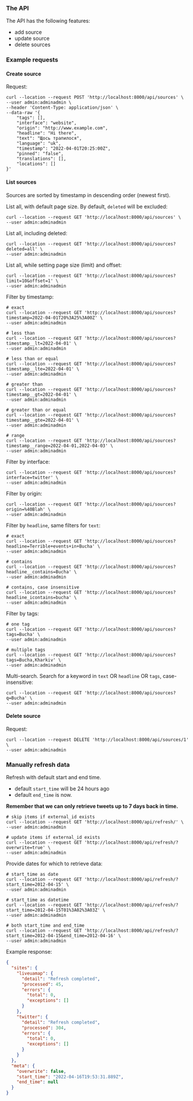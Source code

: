### The API

The API has the following features:

* add source
* update source
* delete sources

### Example requests

#### Create source

Request:

```shell
curl --location --request POST 'http://localhost:8000/api/sources' \
--user admin:adminadmin \
--header 'Content-Type: application/json' \
--data-raw '{
    "tags": [],
    "interface": "website",
    "origin": "http://www.example.com",
    "headline": "Hi there",
    "text": "Щось трапилося",
    "language": "uk",
    "timestamp": "2022-04-01T20:25:00Z",
    "pinned": "false",
    "translations": [],
    "locations": []
}'
```

#### List sources

Sources are sorted by timestamp in descending order (newest first).

List all, with default page size. By default, `deleted` will be excluded:

```shell
curl --location --request GET 'http://localhost:8000/api/sources' \
--user admin:adminadmin
```

List all, including deleted:

```shell
curl --location --request GET 'http://localhost:8000/api/sources?deleted=all' \
--user admin:adminadmin
```

List all, while setting page size (limit) and offset:

```shell
curl --location --request GET 'http://localhost:8000/api/sources?limit=10&offset=1' \
--user admin:adminadmin
```

Filter by timestamp:

```shell
# exact
curl --location --request GET 'http://localhost:8000/api/sources?timestamp=2022-04-01T20%3A25%3A00Z' \
--user admin:adminadmin

# less than
curl --location --request GET 'http://localhost:8000/api/sources?timestamp__lt=2022-04-01' \
--user admin:adminadmin

# less than or equal
curl --location --request GET 'http://localhost:8000/api/sources?timestamp__lte=2022-04-01' \
--user admin:adminadmin

# greater than
curl --location --request GET 'http://localhost:8000/api/sources?timestamp__gt=2022-04-01' \
--user admin:adminadmin

# greater than or equal
curl --location --request GET 'http://localhost:8000/api/sources?timestamp__gte=2022-04-01' \
--user admin:adminadmin

# range
curl --location --request GET 'http://localhost:8000/api/sources?timestamp__range=2022-04-01,2022-04-03' \
--user admin:adminadmin
```

Filter by interface:

```shell
curl --location --request GET 'http://localhost:8000/api/sources?interface=twitter' \
--user admin:adminadmin
```

Filter by origin:

```shell
curl --location --request GET 'http://localhost:8000/api/sources?origin=%40Blah' \
--user admin:adminadmin
```

Filter by `headline`, same filters for `text`:

```shell
# exact
curl --location --request GET 'http://localhost:8000/api/sources?headline=Terrible+events+in+Bucha' \
--user admin:adminadmin

# contains
curl --location --request GET 'http://localhost:8000/api/sources?headline__contains=Bucha' \
--user admin:adminadmin

# contains, case insensitive
curl --location --request GET 'http://localhost:8000/api/sources?headline_icontains=bucha' \
--user admin:adminadmin
```

Filter by tags:

```shell
# one tag
curl --location --request GET 'http://localhost:8000/api/sources?tags=Bucha' \
--user admin:adminadmin

# multiple tags
curl --location --request GET 'http://localhost:8000/api/sources?tags=Bucha,Kharkiv' \
--user admin:adminadmin
```

Multi-search. Search for a keyword in `text` OR `headline` OR `tags`, case-insensitive:

```shell
curl --location --request GET 'http://localhost:8000/api/sources?q=Bucha' \
--user admin:adminadmin
```

#### Delete source

Request:

```shell
curl --location --request DELETE 'http://localhost:8000/api/sources/1' \
--user admin:adminadmin
```

### Manually refresh data

Refresh with default start and end time.

* default `start_time` will be 24 hours ago
* default `end_time` is now.

**Remember that we can only retrieve tweets up to 7 days back in time.**

```shell
# skip items if external_id exists
curl --location --request GET 'http://localhost:8000/api/refresh/' \
--user admin:adminadmin

# update items if external_id exists
curl --location --request GET 'http://localhost:8000/api/refresh/?overwrite=true' \
--user admin:adminadmin
```

Provide dates for which to retrieve data:

```shell
# start_time as date
curl --location --request GET 'http://localhost:8000/api/refresh/?start_time=2012-04-15' \
--user admin:adminadmin

# start_time as datetime
curl --location --request GET 'http://localhost:8000/api/refresh/?start_time=2012-04-15T01%3A02%3A03Z' \
--user admin:adminadmin

# both start_time and end_time
curl --location --request GET 'http://localhost:8000/api/refresh/?start_time=2012-04-15&end_time=2012-04-16' \
--user admin:adminadmin
```

Example response:

```json
{
  "sites": {
    "liveuamap": {
      "detail": "Refresh completed",
      "processed": 45,
      "errors": {
        "total": 0,
        "exceptions": []
      }
    },
    "twitter": {
      "detail": "Refresh completed",
      "processed": 304,
      "errors": {
        "total": 0,
        "exceptions": []
      }
    }
  },
  "meta": {
    "overwrite": false,
    "start_time": "2022-04-16T19:53:31.889Z",
    "end_time": null
  }
}
```